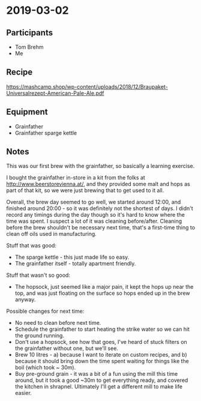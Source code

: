 # 2019-03-02

## Participants
- Tom Brehm
- Me

## Recipe
https://mashcamp.shop/wp-content/uploads/2018/12/Braupaket-Universalrezept-American-Pale-Ale.pdf

## Equipment
- Grainfather
- Grainfather sparge kettle

## Notes
This was our first brew with the grainfather, so basically a learning exercise.

I bought the grainfather in-store in a kit from the folks at http://www.beerstorevienna.at/, and they provided
some malt and hops as part of that kit, so we were just brewing that to get used to it all.

Overall, the brew day seemed to go well, we started around 12:00, and finished around 20:00 - so it was definitely
not the shortest of days. I didn't record any timings during the day though so it's hard to know where the time was
spent. I suspect a lot of it was cleaning before/after. Cleaning before the brew shouldn't be necessary next time, that's
a first-time thing to clean off oils used in manufacturing.

Stuff that was good:
- The sparge kettle - this just made life so easy.
- The grainfather itself - totally apartment friendly.

Stuff that wasn't so good:
- The hopsock, just seemed like a major pain, it kept the hops up near the top, and was just floating on the surface so hops ended up in the brew anyway.

Possible changes for next time:
- No need to clean before next time.
- Schedule the grainfather to start heating the strike water so we can hit the ground running.
- Don't use a hopsock, see how that goes, I've heard of stuck filters on the grainfather without one, but we'll see.
- Brew 10 litres - a) because I want to iterate on custom recipes, and b) because it should bring down the time spent waiting for things like the boil (which took ~ 30m).
- Buy pre-ground grain - it was a bit of a fun using the mill this time around, but it took a good ~30m to get everything ready, and covered the kitchen in shrapnel. Ultimately I'll get a different mill to make life easier.

